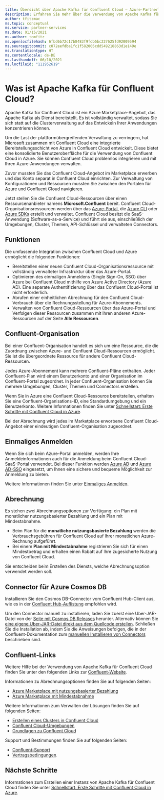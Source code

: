 ```yaml
---
title: Übersicht über Apache Kafka für Confluent Cloud – Azure-Partnerlösungen
description: Erfahren Sie mehr über die Verwendung von Apache Kafka für Confluent Cloud im Azure Marketplace.
author: tfitzmac
ms.topic: conceptual
ms.service: partner-services
ms.date: 01/15/2021
ms.author: tomfitz
ms.openlocfilehash: 6fbd6b72c17b8483f9fdb5bc227625fd92009594
ms.sourcegitcommit: c072eefdba1fc1f582005cdd549218863d1e149e
ms.translationtype: HT
ms.contentlocale: de-DE
ms.lasthandoff: 06/10/2021
ms.locfileid: "111952619"
---
```

# <a name="what-is-apache-kafka-for-confluent-cloud"></a>Was ist Apache Kafka für Confluent Cloud?

Apache Kafka für Confluent Cloud ist ein Azure Marketplace-Angebot, das Apache Kafka als Dienst bereitstellt. Es ist vollständig verwaltet, sodass Sie sich statt auf die Clusterverwaltung auf das Entwickeln Ihrer Anwendungen konzentrieren können.

Um die Last der plattformübergreifenden Verwaltung zu verringern, hat Microsoft zusammen mit Confluent Cloud eine integrierte Bereitstellungsschicht von Azure in Confluent Cloud entwickelt. Diese bietet eine konsolidierte Benutzeroberfläche für die Verwendung von Confluent Cloud in Azure. Sie können Confluent Cloud problemlos integrieren und mit Ihren Azure-Anwendungen verwalten.

Zuvor mussten Sie das Confluent Cloud-Angebot im Marketplace erwerben und das Konto separat in Confluent Cloud einrichten. Zur Verwaltung von Konfigurationen und Ressourcen mussten Sie zwischen den Portalen für Azure und Confluent Cloud navigieren.

Jetzt stellen Sie die Confluent Cloud-Ressourcen über einen Ressourcenanbieter namens **Microsoft.Confluent** bereit. Confluent Cloud-Organisationsressourcen werden über das [Azure-Portal](https://portal.azure.com/), die [Azure CLI](/cli/azure/) oder [Azure SDKs](/azure/index.yml#languages-and-tools) erstellt und verwaltet. Confluent Cloud besitzt die SaaS-Anwendung (Software-as-a-Service) und führt sie aus, einschließlich der Umgebungen, Cluster, Themen, API-Schlüssel und verwalteten Connectors.

## <a name="capabilities"></a>Funktionen

Die umfassende Integration zwischen Confluent Cloud und Azure ermöglicht die folgenden Funktionen:

- Bereitstellen einer neuen Confluent Cloud-Organisationsressource mit vollständig verwalteter Infrastruktur über das Azure-Portal.
- Optimieren des einmaligen Anmeldens (Single Sign-On, SSO) über Azure bei Confluent Cloud mithilfe von Azure Active Directory (Azure AD). Eine separate Authentifizierung über das Confluent Cloud-Portal ist nicht erforderlich.
- Abrufen einer einheitlichen Abrechnung für den Confluent Cloud-Verbrauch über die Rechnungsstellung für Azure-Abonnements.
- Verwalten von Confluent Cloud-Ressourcen über das Azure-Portal und Verfolgen dieser Ressourcen zusammen mit Ihren anderen Azure-Ressourcen auf der Seite **Alle Ressourcen**.

## <a name="confluent-organization"></a>Confluent-Organisation

Bei einer Confluent-Organisation handelt es sich um eine Ressource, die die Zuordnung zwischen Azure- und Confluent Cloud-Ressourcen ermöglicht. Sie ist die übergeordnete Ressource für andere Confluent Cloud-Ressourcen.

Jedes Azure-Abonnement kann mehrere Confluent-Pläne enthalten. Jeder Confluent-Plan wird einem Benutzerkonto und einer Organisation im Confluent-Portal zugeordnet. In jeder Confluent-Organisation können Sie mehrere Umgebungen, Cluster, Themen und Connectors erstellen.

Wenn Sie in Azure eine Confluent Cloud-Ressource bereitstellen, erhalten Sie eine Confluent-Organisations-ID, eine Standardumgebung und ein Benutzerkonto. Weitere Informationen finden Sie unter [Schnellstart: Erste Schritte mit Confluent Cloud in Azure](create.md).

Bei der Abrechnung wird jedes im Marketplace erworbene Confluent Cloud-Angebot einer eindeutigen Confluent-Organisation zugeordnet.

## <a name="single-sign-on"></a>Einmaliges Anmelden

Wenn Sie sich beim Azure-Portal anmelden, werden Ihre Anmeldeinformationen auch für die Anmeldung beim Confluent Cloud-SaaS-Portal verwendet. Bei dieser Funktion werden [Azure AD](../../active-directory/fundamentals/active-directory-whatis.md) und [Azure AD-SSO](../../active-directory/manage-apps/what-is-single-sign-on.md) eingesetzt, um Ihnen eine sichere und bequeme Möglichkeit zur Anmeldung zu bieten.

Weitere Informationen finden Sie unter [Einmaliges Anmelden](manage.md#single-sign-on).

## <a name="billing"></a>Abrechnung

Es stehen zwei Abrechnungsoptionen zur Verfügung: ein Plan mit monatlicher nutzungsbasierter Bezahlung und ein Plan mit Mindestabnahme.

- Beim Plan für die **monatliche nutzungsbasierte Bezahlung** werden die Verbrauchsgebühren für Confluent Cloud auf Ihrer monatlichen Azure-Rechnung aufgeführt.
- Bei einem **Plan mit Mindestabnahme** registrieren Sie sich für einen Mindestbetrag und erhalten einen Rabatt auf Ihre zugesicherte Nutzung von Confluent Cloud.

Sie entscheiden beim Erstellen des Diensts, welche Abrechnungsoption verwendet werden soll.

## <a name="connector-to-azure-cosmos-db"></a>Connector für Azure Cosmos DB

Installieren Sie den Cosmos DB-Connector vom Confluent Hub-Client aus, wie es in der [Confluent Hub-Auflistung](https://www.confluent.io/hub/microsoftcorporation/kafka-connect-cosmos) empfohlen wird. 

Um den Connector manuell zu installieren, laden Sie zuerst eine Uber-JAR-Datei von der [Seite mit Cosmos DB Releases](https://github.com/microsoft/kafka-connect-cosmosdb/releases) herunter. Alternativ können Sie [eine eigene Uber-JAR-Datei direkt aus dem Quellcode erstellen](https://github.com/microsoft/kafka-connect-cosmosdb/blob/dev/doc/README_Sink.md#install-sink-connector). Schließen Sie die Installation ab, indem Sie die Anweisungen befolgen, die in der Confluent-Dokumentation zum [manuellen Installieren von Connectors](https://docs.confluent.io/home/connect/install.html#install-connector-manually) beschrieben sind.  

## <a name="confluent-links"></a>Confluent-Links

Weitere Hilfe bei der Verwendung von Apache Kafka für Confluent Cloud finden Sie unter den folgenden Links zur [Confluent-Website](https://docs.confluent.io/home/overview.html).

Informationen zu Abrechnungsoptionen finden Sie auf folgenden Seiten:

* [Azure Marketplace mit nutzungsbasierter Bezahlung](https://docs.confluent.io/cloud/current/billing/ccloud-azure-payg.html)
* [Azure Marketplace mit Mindestabnahme](https://docs.confluent.io/cloud/current/billing/ccloud-azure-ubb.html)

Weitere Informationen zum Verwalten der Lösungen finden Sie auf folgenden Seiten:

* [Erstellen eines Clusters in Confluent Cloud](https://docs.confluent.io/cloud/current/clusters/create-cluster.html)
* [Confluent Cloud-Umgebungen](https://docs.confluent.io/current/cloud/using/environments.html)
* [Grundlagen zu Confluent Cloud](https://docs.confluent.io/current/cloud/using/cloud-basics.html)

Support und Bestimmungen finden Sie auf folgenden Seiten:

* [Confluent-Support](https://support.confluent.io)
* [Vertragsbedingungen](https://www.confluent.io/confluent-cloud-tos).

## <a name="next-steps"></a>Nächste Schritte

Informationen zum Erstellen einer Instanz von Apache Kafka für Confluent Cloud finden Sie unter [Schnellstart: Erste Schritte mit Confluent Cloud in Azure](create.md).